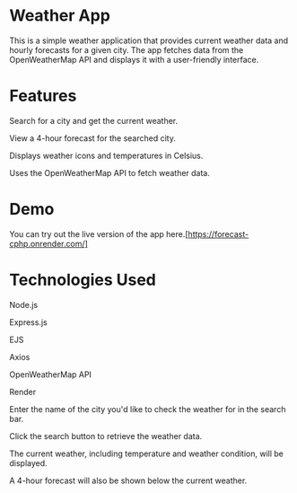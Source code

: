 # Weather App
This is a simple weather application that provides current weather data and hourly forecasts for a given city. The app fetches data from the OpenWeatherMap API and displays it with a user-friendly interface.

# Features
Search for a city and get the current weather.

View a 4-hour forecast for the searched city.

Displays weather icons and temperatures in Celsius.

Uses the OpenWeatherMap API to fetch weather data.

# Demo
You can try out the live version of the app here.[https://forecast-cphp.onrender.com/]

# Technologies Used
Node.js

Express.js

EJS

Axios

OpenWeatherMap API

Render


Enter the name of the city you'd like to check the weather for in the search bar.

Click the search button to retrieve the weather data.

The current weather, including temperature and weather condition, will be displayed.

A 4-hour forecast will also be shown below the current weather.



